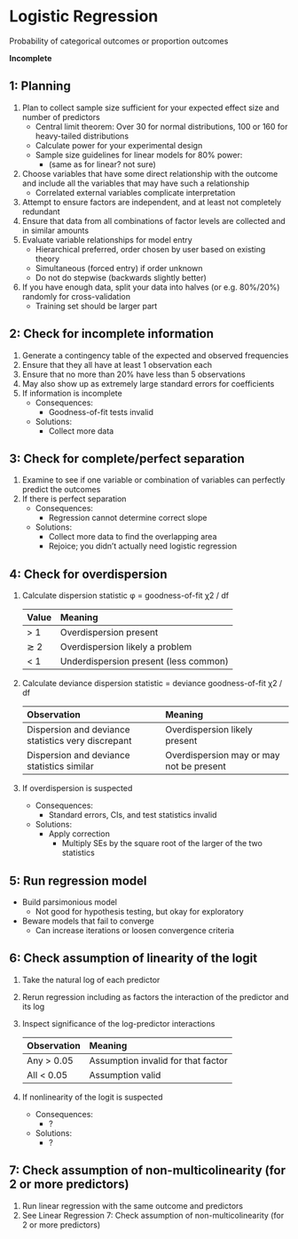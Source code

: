 Logistic Regression
===================

Probability of categorical outcomes or proportion outcomes

**Incomplete**

1: Planning
-----------

1. Plan to collect sample size sufficient for your expected effect size and number of predictors
    - Central limit theorem: Over 30 for normal distributions, 100 or 160 for heavy-tailed distributions
    - Calculate power for your experimental design
    - Sample size guidelines for linear models for 80% power:
        - (same as for linear? not sure)
2. Choose variables that have some direct relationship with the outcome and include all the variables that may have such a relationship
    - Correlated external variables complicate interpretation
3. Attempt to ensure factors are independent, and at least not completely redundant
4. Ensure that data from all combinations of factor levels are collected and in similar amounts
5. Evaluate variable relationships for model entry
    - Hierarchical preferred, order chosen by user based on existing theory
    - Simultaneous (forced entry) if order unknown
    - Do not do stepwise (backwards slightly better)
6. If you have enough data, split your data into halves (or e.g. 80%/20%) randomly for cross-validation
    - Training set should be larger part

2: Check for incomplete information
-----------------------------------

1. Generate a contingency table of the expected and observed frequencies
2. Ensure that they all have at least 1 observation each
3. Ensure that no more than 20% have less than 5 observations
4. May also show up as extremely large standard errors for coefficients
5. If information is incomplete
    - Consequences:
        - Goodness-of-fit tests invalid
    - Solutions:
        - Collect more data

3: Check for complete/perfect separation
----------------------------------------

1. Examine to see if one variable or combination of variables can perfectly predict the outcomes
2. If there is perfect separation
    - Consequences:
        - Regression cannot determine correct slope
    - Solutions:
        - Collect more data to find the overlapping area
        - Rejoice; you didn’t actually need logistic regression

4: Check for overdispersion
---------------------------

1. Calculate dispersion statistic φ = goodness-of-fit χ2 / df

    | Value | Meaning                               |
    |:----- |:------------------------------------- |
    | > 1   | Overdispersion present                |
    | ≳ 2   | Overdispersion likely a problem       |
    | < 1   | Underdispersion present (less common) |

2.	Calculate deviance dispersion statistic = deviance goodness-of-fit χ2 / df

    | Observation                                        | Meaning                                  |
    |:-------------------------------------------------- |:---------------------------------------- |
    | Dispersion and deviance statistics very discrepant | Overdispersion likely present            |
    | Dispersion and deviance statistics similar         | Overdispersion may or may not be present |

3.	If overdispersion is suspected
    - Consequences:
        - Standard errors, CIs, and test statistics invalid
    - Solutions:
        - Apply correction
            - Multiply SEs by the square root of the larger of the two statistics

5: Run regression model
-----------------------

- Build parsimonious model
    - Not good for hypothesis testing, but okay for exploratory
- Beware models that fail to converge
    - Can increase iterations or loosen convergence criteria

6: Check assumption of linearity of the logit
---------------------------------------------

1. Take the natural log of each predictor
2. Rerun regression including as factors the interaction of the predictor and its log
3. Inspect significance of the log-predictor interactions

    | Observation | Meaning                            |
    |:----------- |:---------------------------------- |
    | Any > 0.05  | Assumption invalid for that factor |
    | All < 0.05  | Assumption valid                   |

4. If nonlinearity of the logit is suspected
    - Consequences:
        - ?
    - Solutions:
        - ?

7: Check assumption of non-multicolinearity (for 2 or more predictors)
----------------------------------------------------------------------

1. Run linear regression with the same outcome and predictors
2. See Linear Regression 7: Check assumption of non-multicolinearity (for 2 or more predictors)
